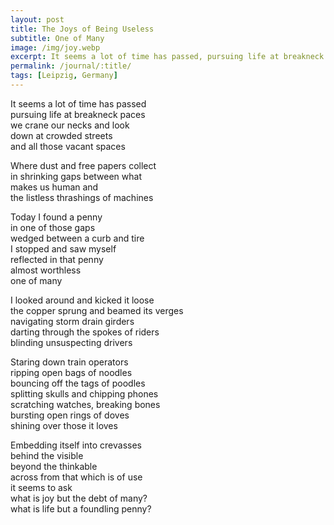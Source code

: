 ```yaml
---
layout: post
title: The Joys of Being Useless
subtitle: One of Many
image: /img/joy.webp
excerpt: It seems a lot of time has passed, pursuing life at breakneck paces, we crane our necks and look, down at crowded streets, and all those vacant spaces ...
permalink: /journal/:title/
tags: [Leipzig, Germany]
---
```

It seems a lot of time has passed  
pursuing life at breakneck paces  
we crane our necks and look  
down at crowded streets  
and all those vacant spaces  

Where dust and free papers collect  
in shrinking gaps between what  
makes us human and  
the listless thrashings of machines  

Today I found a penny  
in one of those gaps  
wedged between a curb and tire  
I stopped and saw myself  
reflected in that penny  
almost worthless  
one of many  

I looked around and kicked it loose  
the copper sprung and beamed its verges  
navigating storm drain girders  
darting through the spokes of riders  
blinding unsuspecting drivers  

Staring down train operators  
ripping open bags of noodles  
bouncing off the tags of poodles  
splitting skulls and chipping phones  
scratching watches, breaking bones  
bursting open rings of doves  
shining over those it loves  

Embedding itself into crevasses  
behind the visible  
beyond the thinkable  
across from that which is of use  
it seems to ask  
what is joy but the debt of many?  
what is life but a foundling penny?
